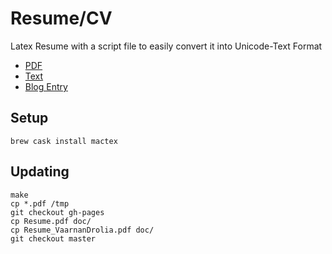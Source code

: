 Resume/CV
=========

Latex Resume with a script file to easily convert it into Unicode-Text Format

* [PDF](http://vellvisher.github.io/resume/doc/Resume_VaarnanDrolia.pdf)
* [Text](http://github.com/vellvisher/resume/raw/master/Resume_VaarnanDrolia.txt)
* [Blog Entry](http://vaarnan.com/pumpin-my-resume-geek-style.html)

## Setup

`brew cask install mactex`

## Updating

```
make
cp *.pdf /tmp
git checkout gh-pages
cp Resume.pdf doc/
cp Resume_VaarnanDrolia.pdf doc/
git checkout master
```
